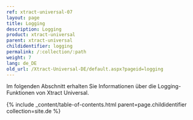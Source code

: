 ```yaml
---
ref: xtract-universal-07
layout: page
title: Logging
description: Logging
product: xtract-universal
parent: xtract-universal
childidentifier: logging
permalink: /:collection/:path
weight: 7
lang: de_DE
old_url: /Xtract-Universal-DE/default.aspx?pageid=logging
---
```


Im folgenden Abschnitt erhalten Sie Informationen über die Logging-Funktionen von Xtract Universal.

{% include _content/table-of-contents.html parent=page.childidentifier collection=site.de %}